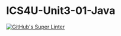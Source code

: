 # ICS4U-Unit3-01-Java
[![GitHub's Super Linter](https://github.com/Roman-Cernetchi/ICS4U-Unit3-01-Java/workflows/GitHub's%20Super%20Linter/badge.svg)](https://github.com/Roman-Cernetchi/ICS4U-Unit3-01-Java/actions)
